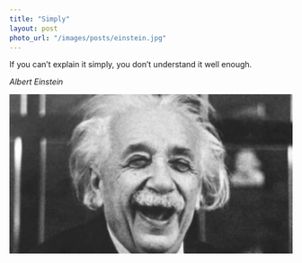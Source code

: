 ```yaml
---
title: "Simply"
layout: post
photo_url: "/images/posts/einstein.jpg"
---
```


If you can’t explain it simply, you don’t understand it well enough.

*Albert Einstein*

<!--more-->

![](/images/posts/einstein.jpg)

